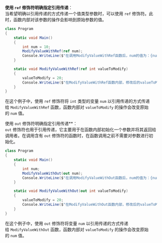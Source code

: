  **使用 `ref` 修饰符明确指定引用传递**：  
当希望明确以引用传递的方式传递一个值类型参数时，可以使用 `ref` 修饰符。此时，函数内部对该参数的操作会影响到原始参数的值。

```csharp
class Program
{
    static void Main()
    {
        int num = 10;
        ModifyValueWithRef(ref num);
        Console.WriteLine($"在调用ModifyValueWithRef函数后，num的值为：{num}");
    }

    static void ModifyValueWithRef(ref int valueToModify)
    {
        valueToModify = 20;
        Console.WriteLine($"在ModifyValueWithRef函数内部，修改后的valueToModify的值为：{valueToModify}");
    }
}
```


在这个例子中，使用 `ref` 修饰符将 `int` 类型的变量 `num` 以引用传递的方式传递给 `ModifyValueWithRef` 函数，函数内部对 `valueToModify` 的操作会改变原始的 `num` 值。

使用 `out` 修饰符明确指定引用传递**：  
`out` 修饰符也用于引用传递，它主要用于在函数内部初始化一个参数并将其返回给调用者。在调用含有 `out` 修饰符的函数时，在函数调用之前不需要对参数进行初始化。

```C#
class Program
{
    static void Main()
    {
        int num;
        ModifyValueWithOut(out num);
        Console.WriteLine($"在调用ModifyValueWithOut函数后，num的值为：{num}");
    }

    static void ModifyValueWithOut(out int valueToModify)
    {
        valueToModify = 20;
        Console.WriteLine($"在ModifyValueWithOut函数内部，修改后的valueToModify的值为：{valueToModify}");
    }
}
```


在这个例子中，使用 `out` 修饰符将变量 `num` 以引用传递的方式传递给 `ModifyValueWithOut` 函数，函数内部对 `valueToModify` 的操作会改变原始的 `num` 值。